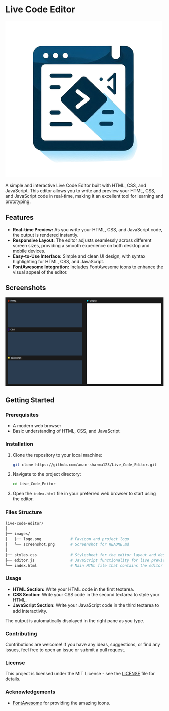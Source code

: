 # Live Code Editor

![Live Code Editor](images/logo.png)

A simple and interactive Live Code Editor built with HTML, CSS, and JavaScript. This editor allows you to write and preview your HTML, CSS, and JavaScript code in real-time, making it an excellent tool for learning and prototyping.

## Features

- **Real-time Preview:** As you write your HTML, CSS, and JavaScript code, the output is rendered instantly.
- **Responsive Layout:** The editor adjusts seamlessly across different screen sizes, providing a smooth experience on both desktop and mobile devices.
- **Easy-to-Use Interface:** Simple and clean UI design, with syntax highlighting for HTML, CSS, and JavaScript.
- **FontAwesome Integration:** Includes FontAwesome icons to enhance the visual appeal of the editor.

## Screenshots

![Live Code Editor Screenshot](images/Screenshot.png)

## Getting Started

### Prerequisites

- A modern web browser
- Basic understanding of HTML, CSS, and JavaScript

### Installation

1. Clone the repository to your local machine:

   ```bash
   git clone https://github.com/aman-sharma123/Live_Code_Editor.git
   ```

2. Navigate to the project directory:

   ```bash
   cd Live_Code_Editor
   ```

3. Open the `index.html` file in your preferred web browser to start using the editor.

### Files Structure

```bash
live-code-editor/
│
├── images/
│   ├── logo.png             # Favicon and project logo
│   └── screenshot.png       # Screenshot for README.md
│
├── styles.css               # Stylesheet for the editor layout and design
├── editor.js                # JavaScript functionality for live preview
└── index.html               # Main HTML file that contains the editor structure
```

### Usage

- **HTML Section:** Write your HTML code in the first textarea.
- **CSS Section:** Write your CSS code in the second textarea to style your HTML.
- **JavaScript Section:** Write your JavaScript code in the third textarea to add interactivity.

The output is automatically displayed in the right pane as you type.

### Contributing

Contributions are welcome! If you have any ideas, suggestions, or find any issues, feel free to open an issue or submit a pull request.

### License

This project is licensed under the MIT License - see the [LICENSE](LICENSE) file for details.

### Acknowledgements

- [FontAwesome](https://fontawesome.com) for providing the amazing icons.
